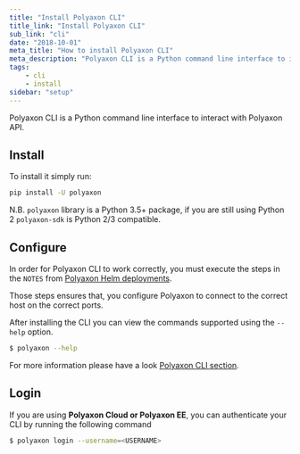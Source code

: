 ```yaml
---
title: "Install Polyaxon CLI"
title_link: "Install Polyaxon CLI"
sub_link: "cli"
date: "2018-10-01"
meta_title: "How to install Polyaxon CLI"
meta_description: "Polyaxon CLI is a Python command line interface to interact with Polyaxon API."
tags:
    - cli
    - install
sidebar: "setup"
---
```


Polyaxon CLI is a Python command line interface to interact with Polyaxon API.


## Install

To install it simply run:

```bash
pip install -U polyaxon
```

N.B. `polyaxon` library is a Python 3.5+ package, if you are still using Python 2 `polyaxon-sdk` is Python 2/3 compatible.

## Configure

In order for Polyaxon CLI to work correctly,
you must execute the steps in the `NOTES` from [Polyaxon Helm deployments](/docs/setup/).

Those steps ensures that, you configure Polyaxon to connect to the correct host on the correct ports.


After installing the CLI you can view the commands supported using the `--help` option.

```bash
$ polyaxon --help
```

For more information please have a look [Polyaxon CLI section](/docs/core/cli/).


## Login

If you are using **Polyaxon Cloud or Polyaxon EE**, you can authenticate your CLI by running the following command

```bash
$ polyaxon login --username=<USERNAME>
```
